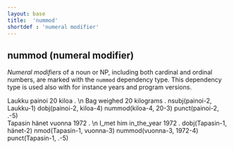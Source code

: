 ```yaml
---
layout: base
title:  'nummod'
shortdef : 'numeral modifier'
---
```


## nummod (numeral modifier) <a name="sec-nummod"></a>

*Numeral modifiers* of a noun or NP, including both cardinal and ordinal numbers, are marked with the `nummod` dependency type. This dependency type is used also with for instance years and program versions.


<!-- fname:num.pdf -->
<div class="sd-parse">
Laukku painoi 20 kiloa . \n Bag weighed 20 kilograms .
nsubj(painoi-2, Laukku-1)
dobj(painoi-2, kiloa-4)
nummod(kiloa-4, 20-3)
punct(painoi-2, .-5)
</div>



<!-- fname:num_year.pdf -->
<div class="sd-parse">
Tapasin hänet vuonna 1972 . \n I_met him in_the_year 1972 .
dobj(Tapasin-1, hänet-2)
nmod(Tapasin-1, vuonna-3)
nummod(vuonna-3, 1972-4)
punct(Tapasin-1, .-5)
</div>


